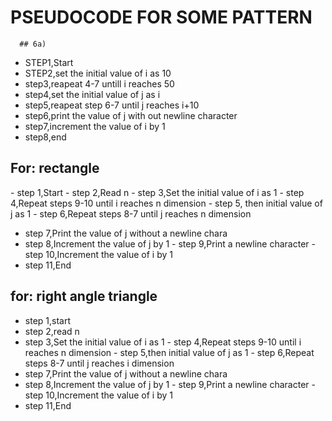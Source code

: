  # PSEUDOCODE FOR SOME PATTERN
      ## 6a)
- STEP1,Start
- STEP2,set the initial value of i as 10
- step3,reapeat 4-7 untill i reaches 50
- step4,set the initial value of j as i
- step5,reapeat step 6-7 until j reaches i+10
- step6,print the value of j with out newline character
- step7,increment the value of i by 1
- step8,end
   
## For: rectangle
﻿﻿﻿- step 1,Start
﻿﻿﻿- step 2,Read n
﻿﻿﻿- step 3,Set the initial value of i as 1
﻿﻿﻿- step 4,Repeat steps 9-10 until i reaches n dimension
﻿﻿﻿- step 5, then initial value of j as 1
﻿﻿﻿- step 6,Repeat steps 8-7 until j reaches n dimension
- step 7,﻿﻿﻿Print the value of j without a newline chara
- step 8,﻿﻿﻿Increment the value of j by 1
﻿﻿﻿- step 9,Print a newline character
﻿﻿﻿﻿- step 10,Increment the value of i by 1
- step 11,﻿﻿﻿﻿End
 
## for: right angle triangle
- step 1,start 
- step 2,read n
- step 3,Set the initial value of i as 1
﻿﻿﻿- step 4,Repeat steps 9-10 until i reaches n dimension
﻿﻿﻿- step 5,then initial value of j as 1
﻿﻿﻿- step 6,Repeat steps 8-7 until j reaches i dimension
- step 7,﻿﻿﻿Print the value of j without a newline chara
- step 8,﻿﻿﻿Increment the value of j by 1
﻿﻿﻿- step 9,Print a newline character
﻿﻿﻿﻿- step 10,Increment the value of i by 1
- step 11,﻿﻿﻿﻿End

